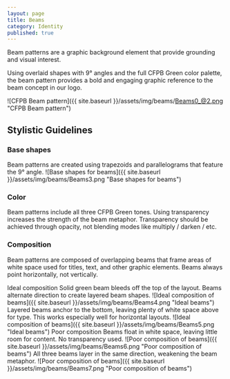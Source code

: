 ```yaml
---
layout: page
title: Beams
category: Identity
published: true
---
```


Beam patterns are a
graphic background
element that provide
grounding and visual
interest.

Using overlaid shapes with 9&deg; angles
and the full CFPB Green color palette,
the beam pattern provides a bold and
engaging graphic reference to the beam
concept in our logo.

![CFPB Beam pattern]({{ site.baseurl }}/assets/img/beams/Beams0_@2.png "CFPB Beam pattern")

## Stylistic Guidelines
### Base shapes

<span class="content-25">
Beam patterns are created using
trapezoids and parallelograms that
feature the 9&deg; angle.
</span>
<span class="content-75">
![Base shapes for beams]({{ site.baseurl }}/assets/img/beams/Beams3.png "Base shapes for beams")
</span>

### Color
Beam patterns include all three CFPB
Green tones. Using transparency
increases the strength of the beam
metaphor. Transparency should be
achieved through opacity, not blending
modes like multiply / darken / etc.  

### Composition
Beam patterns are composed of
overlapping beams that frame areas
of white space used for titles, text, and
other graphic elements. Beams always
point horizontally, not vertically.

<span class="content-25">
Ideal composition  
Solid green beam
bleeds off the top
of the layout. Beams
alternate direction
to create layered
beam shapes.
</span>
<span class="content-75">
![Ideal composition of beams]({{ site.baseurl }}/assets/img/beams/Beams4.png "Ideal beams")
</span>

<span class="content-25">
Layered beams
anchor to the bottom,
leaving plenty of
white space above
for type. This works
especially well for
horizontal layouts.
</span>
<span class="content-75">
![Ideal composition of beams]({{ site.baseurl }}/assets/img/beams/Beams5.png "Ideal beams")
</span>

<span class="content-25">
Poor composition  
Beams float in white
space, leaving little
room for content. No
transparency used.
</span>
<span class="content-75">
![Poor composition of beams]({{ site.baseurl }}/assets/img/beams/Beams6.png "Poor composition of beams")
</span>

<span class="content-25">
All three beams
layer in the same
direction, weakening
the beam metaphor.
</span>
<span class="content-75">
![Poor composition of beams]({{ site.baseurl }}/assets/img/beams/Beams7.png "Poor composition of beams")
</span>